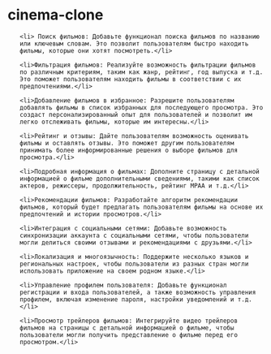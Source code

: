 # cinema-clone

<ul><h2Добавляем функционал:
        
    <li> Поиск фильмов: Добавьте функционал поиска фильмов по названию или ключевым словам. Это позволит пользователям быстро находить фильмы, которые они хотят посмотреть.</li>

    <li>Фильтрация фильмов: Реализуйте возможность фильтрации фильмов по различным критериям, таким как жанр, рейтинг, год выпуска и т.д. Это поможет пользователям находить фильмы в соответствии с их предпочтениями.</li>

    <li>Добавление фильмов в избранное: Разрешите пользователям добавлять фильмы в список избранных для последующего просмотра. Это создаст персонализированный опыт для пользователей и позволит им легко отслеживать фильмы, которые им интересны.</li>

    <li>Рейтинг и отзывы: Дайте пользователям возможность оценивать фильмы и оставлять отзывы. Это поможет другим пользователям принимать более информированные решения о выборе фильмов для просмотра.</li>

    <li>Подробная информация о фильмах: Дополните страницу с детальной информацией о фильме дополнительными сведениями, такими как список актеров, режиссеры, продолжительность, рейтинг MPAA и т.д.</li>

    <li>Рекомендации фильмов: Разработайте алгоритм рекомендации фильмов, который будет предлагать пользователям фильмы на основе их предпочтений и истории просмотров.</li>

    <li>Интеграция с социальными сетями: Добавьте возможность синхронизации аккаунта с социальными сетями, чтобы пользователи могли делиться своими отзывами и рекомендациями с друзьями.</li>

    <li>Локализация и многоязычность: Поддержите несколько языков и региональных настроек, чтобы пользователи из разных стран могли использовать приложение на своем родном языке.</li>

    <li>Управление профилем пользователя: Добавьте функционал регистрации и входа пользователей, а также возможность управления профилем, включая изменение пароля, настройки уведомлений и т.д.</li>

    <li>Просмотр трейлеров фильмов: Интегрируйте видео трейлеров фильмов на страницы с детальной информацией о фильме, чтобы пользователи могли получить представление о фильме перед его просмотром.</li>
</ul>
